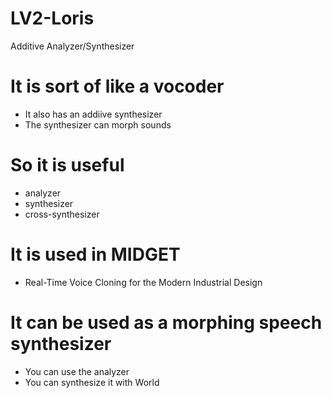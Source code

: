 # LV2-Loris
Additive Analyzer/Synthesizer

# It is sort of like a vocoder
* It also has an addiive synthesizer
* The synthesizer can morph sounds

# So it is useful
* analyzer
* synthesizer
* cross-synthesizer

# It is used in MIDGET
* Real-Time Voice Cloning for the Modern Industrial Design

# It can be used as a morphing speech synthesizer
* You can use the analyzer
* You can synthesize it with World
